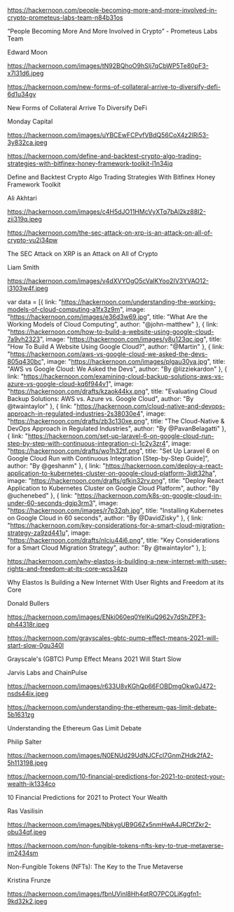 https://hackernoon.com/people-becoming-more-and-more-involved-in-crypto-prometeus-labs-team-n84b31os

“People Becoming More And More Involved in Crypto” - Prometeus Labs Team

Edward Moon

https://hackernoon.com/images/tN92BQhoO9hSIj7qCbWP5Te80pF3-x7l31d6.jpeg





https://hackernoon.com/new-forms-of-collateral-arrive-to-diversify-defi-6d1u34gv

New Forms of Collateral Arrive To Diversify DeFi

Monday Capital

https://hackernoon.com/images/uYBCEwFCPvfVBdQ56CoX4z2lRi53-3y832ca.jpeg





https://hackernoon.com/define-and-backtest-crypto-algo-trading-strategies-with-bitfinex-honey-framework-toolkit-l1n34jq

Define and Backtest Crypto Algo Trading Strategies With Bitfinex Honey Framework Toolkit

Ali Akhtari

https://hackernoon.com/images/c4H5dJO11HMcVyXTq7bAl2kz88I2-zii319q.jpeg







https://hackernoon.com/the-sec-attack-on-xrp-is-an-attack-on-all-of-crypto-vu2i34pw

The SEC Attack on XRP is an Attack on All of Crypto

Liam Smith

https://hackernoon.com/images/v4dXVYOgO5cValKYoo2IV3YVAO12-l3103w4f.jpeg

var data = [{
			link: "https://hackernoon.com/understanding-the-working-models-of-cloud-computing-a1fx3z9m",
			image: "https://hackernoon.com/images/e36d3w69.jpg",
			title: "What Are the Working Models of Cloud Computing",
			author: "@john-matthew"
		},
		{
			link: "https://hackernoon.com/how-to-build-a-website-using-google-cloud-7a9vh2323",
			image: "https://hackernoon.com/images/y8u123qc.jpg",
			title: "How To Build A Website Using Google Cloud?",
			author: "@Martin"
		},
		{
			link: "https://hackernoon.com/aws-vs-google-cloud-we-asked-the-devs-805q430bc",
			image: "https://hackernoon.com/images/plgau30ya.jpg",
			title: "AWS vs Google Cloud: We Asked the Devs",
			author: "By @lizziekardon"
		},
		{
			link: "https://hackernoon.com/examining-cloud-backup-solutions-aws-vs-azure-vs-google-cloud-kq6f944v1",
			image: "https://hackernoon.com/drafts/kzaok44kx.png",
			title: "Evaluating Cloud Backup Solutions: AWS vs. Azure vs. Google Cloud",
			author: "By @twaintaylor"
		},
		{
			link: "https://hackernoon.com/cloud-native-and-devops-approach-in-regulated-industries-2s38030e4",
			image: "https://hackernoon.com/drafts/zb3c130xe.png",
			title: "The Cloud-Native & DevOps Approach in Regulated Industries",
			author: "By @PavanBelagatti"
		},
		{
			link: "https://hackernoon.com/set-up-laravel-6-on-google-cloud-run-step-by-step-with-continuous-integration-ci-1c2y3zr4",
			image: "https://hackernoon.com/drafts/wo1h32tf.png",
			title: "Set Up Laravel 6 on Google Cloud Run with Continuous Integration [Step-by-Step Guide]",
			author: "By @geshanm"
		},
		{
			link: "https://hackernoon.com/deploy-a-react-application-to-kubernetes-cluster-on-google-cloud-platform-3idt32ha",
			image: "https://hackernoon.com/drafts/gfkjn32rv.png",
			title: "Deploy React Application to Kubernetes Cluster on Google Cloud Platform",
			author: "By @uchenebed"
		},
		{
			link: "https://hackernoon.com/k8s-on-google-cloud-in-under-60-seconds-dgjp3rm3",
			image: "https://hackernoon.com/images/r7p32qh.jpg",
			title: "Installing Kubernetes on Google Cloud in 60 seconds",
			author: "By @DavidZisky"
		},
		{
			link: "https://hackernoon.com/key-considerations-for-a-smart-cloud-migration-strategy-za9zd441u",
			image: "https://hackernoon.com/drafts/nlciu44i6.png",
			title: "Key Considerations for a Smart Cloud Migration Strategy",
			author: "By @twaintaylor"
		},
	];



https://hackernoon.com/why-elastos-is-building-a-new-internet-with-user-rights-and-freedom-at-its-core-wcs34zq

Why Elastos Is Building a New Internet With User Rights and Freedom at its Core

Donald Bullers

https://hackernoon.com/images/ENki060eq0YelKuQ962v7dShZPF3-ph44318r.jpeg



https://hackernoon.com/grayscales-gbtc-pump-effect-means-2021-will-start-slow-0gu340l

Grayscale's (GBTC) Pump Effect Means 2021 Will Start Slow

Jarvis Labs and ChainPulse

https://hackernoon.com/images/r633U8vKGhQp66FOBDmgOkw0J472-nsds44ix.jpeg





https://hackernoon.com/understanding-the-ethereum-gas-limit-debate-5b1631zg

Understanding the Ethereum Gas Limit Debate

Philip Salter

https://hackernoon.com/images/N0ENUd29UdNJCFcl7GnmZHdk2fA2-5h113198.jpeg





https://hackernoon.com/10-financial-predictions-for-2021-to-protect-your-wealth-ik1334co

10 Financial Predictions for 2021 to Protect Your Wealth

Ras Vasilisin

https://hackernoon.com/images/NbkygUB9G6Zx5nmHwA4JRCtfZkr2-obu34qf.jpeg



https://hackernoon.com/non-fungible-tokens-nfts-key-to-true-metaverse-im2434sm

Non-Fungible Tokens (NFTs): The Key to the True Metaverse

Kristina Frunze

https://hackernoon.com/images/fbnUVjnl8Hh4qtRO7PCOLjKggfn1-9kd32k2.jpeg
